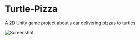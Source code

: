 # Turtle-Pizza
A 2D Unity game project about a car delivering pizzas to turtles

![Screenshot](http://www.kavaseb.com/site/Turtle-Pizza-Anim.gif)
